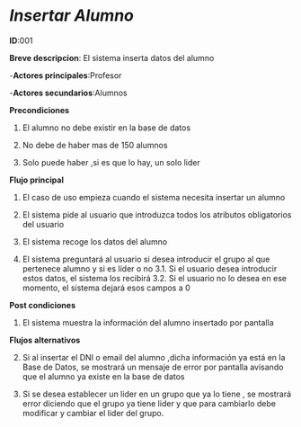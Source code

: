 # *Insertar Alumno*

**ID**:001

**Breve descripcion**: El sistema inserta datos del alumno

-**Actores principales**:Profesor

-**Actores secundarios**:Alumnos 

**Precondiciones**

1. El alumno no debe existir en la base de datos

2. No debe de haber mas de 150 alumnos

3. Solo puede haber ,si es que lo hay, un solo lider

**Flujo principal** 

1. El caso de uso empieza cuando el sistema necesita insertar un alumno

2. El sistema pide al usuario que introduzca todos los atributos obligatorios del usuario

3. El sistema recoge los datos del alumno

4. El sistema preguntará al usuario si desea introducir el grupo al que pertenece alumno y si es líder o no 
    3.1. Si el usuario desea introducir estos datos, el sistema los recibirá 
    3.2. Si el usuario no lo desea en ese momento, el sistema dejará esos campos a 0


**Post condiciones**

1. El sistema muestra la información del alumno insertado por pantalla

**Flujos alternativos**

  2. Si al insertar el DNI o email del alumno ,dicha información ya está en la Base de Datos, se mostrará un mensaje de error por pantalla  avisando que el alumno  ya existe en la base de datos

 4. Si se desea establecer un lider en un grupo que ya lo tiene , se mostrará error diciendo que el grupo ya tiene lider y que para cambiarlo debe  modificar y  cambiar el lider del grupo.
